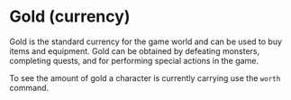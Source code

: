 # Gold (currency)
Gold is the standard currency for the game world and can be used to buy items
and equipment. Gold can be obtained by defeating monsters, completing quests,
and for performing special actions in the game.

To see the amount of gold a character is currently carrying use the `worth`
command.
